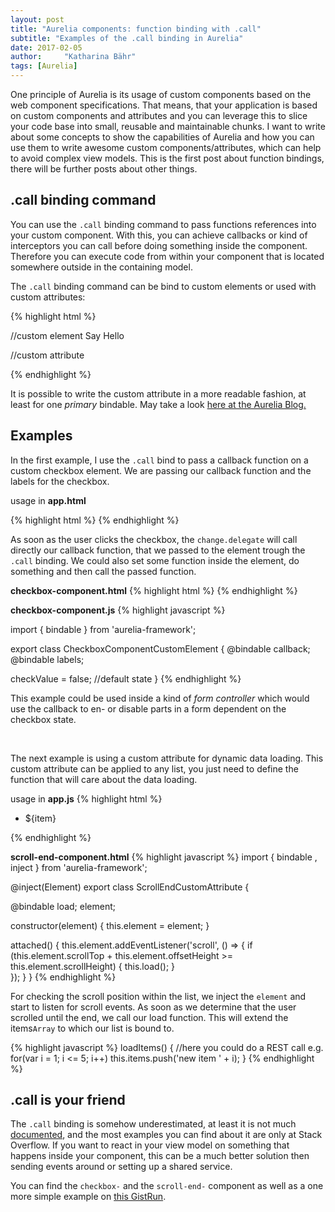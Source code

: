 ```yaml
---
layout: post
title: "Aurelia components: function binding with .call"
subtitle: "Examples of the .call binding in Aurelia"
date: 2017-02-05
author:     "Katharina Bähr"
tags: [Aurelia]
---
```



<span class="dropcap">O</span>ne principle of Aurelia is its usage of custom components based on the web component specifications. That means, that your application is based on custom components and attributes
 and you can leverage this to slice your code base into small, reusable and maintainable chunks. I want to write about some concepts to show the capabilities of 
Aurelia and how you can use them to write awesome custom components/attributes, which can help to avoid complex view models. 
This is the first post about function bindings, there will be further posts about other things.

<h2>.call binding command</h2>

You can use the <code>.call</code> binding command to pass functions references into your custom component. With this, you can achieve callbacks or kind of interceptors you 
can call before doing something inside the component. Therefore you can execute code from within your component that is located somewhere outside in the containing model. 

The <code>.call</code> binding command can be bind to custom elements or used with custom attributes:

{% highlight html %}

//custom element
<button-component my-binable-name.call="callback()">Say Hello</button>

//custom attribute
<div my-attribute.call="my-bindable-name.call:callback()"></my-button>

{% endhighlight %} 

It is possible to write the custom attribute in a more readable fashion, at least for one <em>primary</em> bindable.
May take a look <a href="http://blog.aurelia.io/2017/01/12/new-aurelia-features-and-release-notes-1-12-2017/">here at the Aurelia Blog.</a>


<h2>Examples</h2>

In the first example, I use the <code>.call</code> bind to pass a callback function on a custom checkbox element.
We are passing our callback function and the labels for the checkbox.

usage in **app.html**

{% highlight html %}
<checkbox-component callback.call="checkboxToggle()" labels.bind="{ true : 'checked', false: 'not checked'}"></checkbox-component>
{% endhighlight %} 

As soon as the user clicks the checkbox, the <code>change.delegate</code> will call directly our callback function, that we passed to the element
trough the <code>.call</code> binding. We could also set some function inside the element, do something and then call the passed function.

**checkbox-component.html**
{% highlight html %}
<template>
  <input type="checkbox" checked.bind="checkValue" change.delegate="callback()"> ${labels[checkValue]}
</template>
{% endhighlight %} 


**checkbox-component.js**
{% highlight javascript %}

import { bindable } from 'aurelia-framework';

export class CheckboxComponentCustomElement {
  @bindable callback;
  @bindable labels;
  
  checkValue = false; //default state
}
{% endhighlight %} 

This example could be used inside a kind of <em>form controller</em> which would use the callback to en- or disable parts in a form dependent on the checkbox state.


<br/>

The next example is using a custom attribute for dynamic data loading.
This custom attribute can be applied to any list, you just need to define the function that will care about the data loading.

usage in **app.js**
{% highlight html %}
 <ul scroll-end="load.call:loadItems()" class="list">
    <li repeat.for="item of items">
      ${item}
    </li>
  </ul>
{% endhighlight %} 


**scroll-end-component.html**
{% highlight javascript %}
import { bindable , inject } from 'aurelia-framework';

@inject(Element)
export class ScrollEndCustomAttribute {
  
  @bindable load;
  element;
  
  constructor(element) {
    this.element = element;
  }
  
  attached() {
    this.element.addEventListener('scroll', () => {
        if (this.element.scrollTop + this.element.offsetHeight >= this.element.scrollHeight) {
            this.load();
        }  
    });
  }
}
{% endhighlight %}

For checking the scroll position within the list, we inject the <code>element</code> and start to listen for scroll events.
As soon as we determine that the user scrolled until the end, we call our load function. This will extend the items<code>Array</code>
to which our list is bound to. 

{% highlight javascript %}
loadItems() {
  //here you could do a REST call e.g.
  for(var i = 1; i <= 5; i++)
  this.items.push('new item ' + i);
}
{% endhighlight %}


<h2>.call is your friend</h2>

The <code>.call</code> binding is somehow underestimated, at least it is not much <a href="http://aurelia.io/hub.html#/doc/article/aurelia/framework/latest/cheat-sheet/5">documented</a>, and the most examples you can find about it are only at Stack Overflow. If you want to react in your view model on something that happens inside your component, 
this can be a much better solution then sending events around or setting up a shared service.

You can find the <code>checkbox-</code> and the <code>scroll-end-</code> component as well as a one more simple example on <a href="https://gist.run/?id=999099938fc540ff93cdbe73760b91fb">this GistRun</a>.
